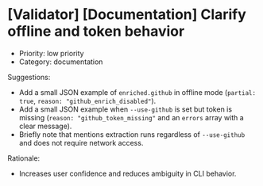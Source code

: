 # [Validator] [Documentation] Clarify offline and token behavior

- Priority: low priority
- Category: documentation

Suggestions:

- Add a small JSON example of `enriched.github` in offline mode (`partial: true`, `reason: "github_enrich_disabled"`).
- Add a small JSON example when `--use-github` is set but token is missing (`reason: "github_token_missing"` and an `errors` array with a clear message).
- Briefly note that mentions extraction runs regardless of `--use-github` and does not require network access.

Rationale:

- Increases user confidence and reduces ambiguity in CLI behavior.
